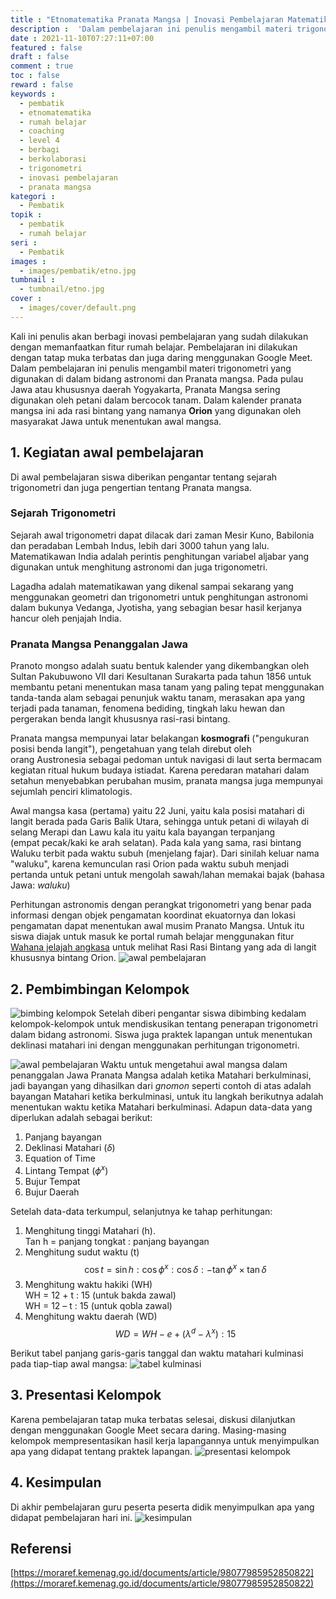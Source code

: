 ```yaml
---
title : "Etnomatematika Pranata Mangsa | Inovasi Pembelajaran Matematika"
description :  'Dalam pembelajaran ini penulis mengambil materi trigonometri yang digunakan di dalam bidang astronomi dan Pranata mangsa. Pada pulau Jawa atau khususnya daerah Yogyakarta, Pranata Mangsa sering digunakan oleh petani dalam bercocok tanam. Dalam kalender pranata mangsa ini ada rasi bintang yang namanya Orion yang digunakan oleh masyarakat Jawa untuk menentukan awal mangsa. '
date : 2021-11-10T07:27:11+07:00
featured : false
draft : false
comment : true
toc : false
reward : false
keywords : 
  - pembatik
  - etnomatematika
  - rumah belajar
  - coaching
  - level 4
  - berbagi
  - berkolaborasi
  - trigonometri
  - inovasi pembelajaran
  - pranata mangsa
kategori : 
  - Pembatik
topik :
  - pembatik
  - rumah belajar
seri : 
  - Pembatik
images : 
  - images/pembatik/etno.jpg
tumbnail : 
  - tumbnail/etno.jpg
cover : 
  - images/cover/default.png
---
```

Kali ini penulis akan berbagi inovasi pembelajaran yang sudah dilakukan dengan memanfaatkan fitur rumah belajar. Pembelajaran ini dilakukan dengan tatap muka terbatas dan juga daring menggunakan Google Meet. Dalam pembelajaran ini penulis mengambil materi trigonometri yang digunakan di dalam bidang astronomi dan Pranata mangsa. Pada pulau Jawa atau khususnya daerah Yogyakarta, Pranata Mangsa sering digunakan oleh petani dalam bercocok tanam. Dalam kalender pranata mangsa ini ada rasi bintang yang namanya **Orion** yang digunakan oleh masyarakat Jawa untuk menentukan awal mangsa. 
## 1. Kegiatan awal pembelajaran
Di awal pembelajaran siswa diberikan pengantar tentang sejarah trigonometri dan juga pengertian tentang Pranata mangsa.

### Sejarah Trigonometri
Sejarah awal trigonometri dapat dilacak dari zaman Mesir Kuno, Babilonia dan peradaban Lembah Indus, lebih dari 3000 tahun yang lalu. Matematikawan India adalah perintis penghitungan variabel aljabar yang digunakan untuk menghitung astronomi dan juga trigonometri.

Lagadha adalah matematikawan yang dikenal sampai sekarang yang menggunakan geometri dan trigonometri untuk penghitungan astronomi dalam bukunya Vedanga, Jyotisha, yang sebagian besar hasil kerjanya hancur oleh penjajah India.

### Pranata Mangsa Penanggalan Jawa
Pranoto mongso adalah suatu bentuk kalender yang dikembangkan oleh Sultan Pakubuwono VII dari Kesultanan Surakarta pada tahun 1856 untuk membantu petani menentukan masa tanam yang paling tepat menggunakan tanda-tanda alam sebagai penunjuk waktu tanam, merasakan apa yang terjadi pada tanaman, fenomena bediding, tingkah laku hewan dan pergerakan benda langit khususnya rasi-rasi bintang.

Pranata mangsa mempunyai latar belakangan **kosmografi** ("pengukuran posisi benda langit"), pengetahuan yang telah direbut oleh orang Austronesia sebagai pedoman untuk navigasi di laut serta bermacam kegiatan ritual hukum budaya istiadat. Karena peredaran matahari dalam setahun menyebabkan perubahan musim, pranata mangsa juga mempunyai sejumlah penciri klimatologis.

Awal mangsa kasa (pertama) yaitu 22 Juni, yaitu kala posisi matahari di langit berada pada Garis Balik Utara, sehingga untuk petani di wilayah di selang Merapi dan Lawu kala itu yaitu kala bayangan terpanjang (empat pecak/kaki ke arah selatan). Pada kala yang sama, rasi bintang Waluku terbit pada waktu subuh (menjelang fajar). Dari sinilah keluar nama "waluku", karena kemunculan rasi Orion pada waktu subuh menjadi pertanda untuk petani untuk mengolah sawah/lahan memakai bajak (bahasa Jawa: *waluku*)

Perhitungan astronomis dengan perangkat trigonometri yang benar pada informasi dengan objek pengamatan koordinat ekuatornya dan lokasi pengamatan dapat menentukan awal musim Pranato Mangsa. Untuk itu siswa diajak untuk masuk ke portal rumah belajar menggunakan fitur [Wahana jelajah angkasa](http://wwt.belajar.kemdikbud.go.id/?_ga=2.45383460.1650537947.1563960854-1424105606.1560151870) untuk melihat Rasi Rasi Bintang yang ada di langit khususnya bintang Orion.
![awal pembelajaran](/images/pembatik/etno1.jpg)

## 2. Pembimbingan Kelompok
![bimbing kelompok](/images/pembatik/etno3.jpg)
Setelah diberi pengantar siswa dibimbing kedalam kelompok-kelompok untuk mendiskusikan tentang penerapan trigonometri dalam bidang astronomi. Siswa juga praktek lapangan untuk menentukan deklinasi matahari ini dengan menggunakan perhitungan trigonometri.

![awal pembelajaran](/images/pembatik/etno2.jpg "Ilustrasi Matahari ketika kulminasi.")
Waktu untuk mengetahui awal mangsa dalam penanggalan Jawa Pranata Mangsa adalah ketika Matahari berkulminasi, jadi bayangan yang dihasilkan dari *gnomon* seperti contoh di atas adalah bayangan Matahari ketika berkulminasi, untuk itu langkah berikutnya adalah menentukan waktu ketika Matahari berkulminasi. Adapun data-data yang diperlukan adalah sebagai berikut:
1. Panjang bayangan
2. Deklinasi Matahari $(\delta)$
3. Equation of Time
4. Lintang Tempat $(\phi^x)$
5. Bujur Tempat
6. Bujur Daerah

Setelah data-data terkumpul, selanjutnya ke tahap perhitungan:
1. Menghitung tinggi Matahari (h).
    \
    Tan h = panjang tongkat : panjang bayangan
2. Menghitung sudut waktu (t)
    \
    $$\cos t=\sin h:\cos \phi ^x:\cos \delta:-\tan \phi ^x \times \tan \delta$$
3. Menghitung waktu hakiki (WH)  
     WH = 12 + t : 15 (untuk bakda zawal)  
     WH = 12 – t : 15 (untuk qobla zawal) 
4. Menghitung waktu daerah (WD)  
    $$WD=WH-e+(\lambda ^d-\lambda^x):15$$

Berikut tabel panjang garis-garis tanggal dan waktu matahari kulminasi pada tiap-tiap awal mangsa:
![tabel kulminasi](/images/pembatik/etno4.jpg "Ilustrasi Matahari ketika kulminasi.")

## 3. Presentasi Kelompok
Karena pembelajaran tatap muka terbatas selesai, diskusi dilanjutkan dengan menggunakan Google Meet secara daring. Masing-masing kelompok mempresentasikan hasil kerja lapangannya untuk menyimpulkan apa yang didapat tentang praktek lapangan.
![presentasi kelompok](/images/pembatik/etno5.jpg)

## 4. Kesimpulan
Di akhir pembelajaran guru peserta peserta didik menyimpulkan apa yang didapat pembelajaran hari ini.
![kesimpulan](/images/pembatik/etno6.jpg)

## Referensi
[https://moraref.kemenag.go.id/documents/article/98077985952850822](https://moraref.kemenag.go.id/documents/article/98077985952850822)